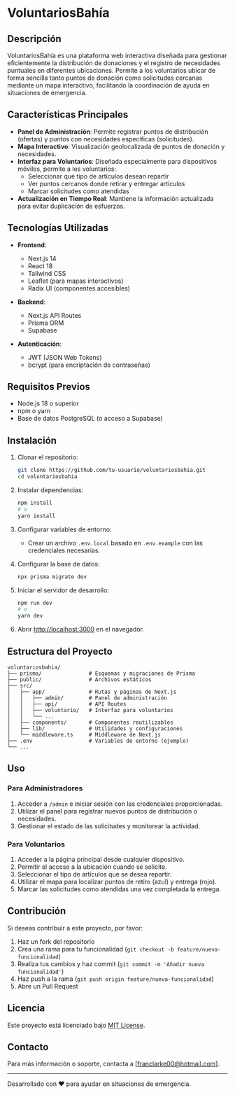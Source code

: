 # VoluntariosBahía

## Descripción

VoluntariosBahía es una plataforma web interactiva diseñada para gestionar eficientemente la distribución de donaciones y el registro de necesidades puntuales en diferentes ubicaciones. Permite a los voluntarios ubicar de forma sencilla tanto puntos de donación como solicitudes cercanas mediante un mapa interactivo, facilitando la coordinación de ayuda en situaciones de emergencia.

## Características Principales

- **Panel de Administración**: Permite registrar puntos de distribución (ofertas) y puntos con necesidades específicas (solicitudes).
- **Mapa Interactivo**: Visualización geolocalizada de puntos de donación y necesidades.
- **Interfaz para Voluntarios**: Diseñada especialmente para dispositivos móviles, permite a los voluntarios:
  - Seleccionar qué tipo de artículos desean repartir
  - Ver puntos cercanos donde retirar y entregar artículos
  - Marcar solicitudes como atendidas
- **Actualización en Tiempo Real**: Mantiene la información actualizada para evitar duplicación de esfuerzos.

## Tecnologías Utilizadas

- **Frontend**:
  - Next.js 14
  - React 18
  - Tailwind CSS
  - Leaflet (para mapas interactivos)
  - Radix UI (componentes accesibles)

- **Backend**:
  - Next.js API Routes
  - Prisma ORM
  - Supabase

- **Autenticación**:
  - JWT (JSON Web Tokens)
  - bcrypt (para encriptación de contraseñas)

## Requisitos Previos

- Node.js 18 o superior
- npm o yarn
- Base de datos PostgreSQL (o acceso a Supabase)

## Instalación

1. Clonar el repositorio:
   ```bash
   git clone https://github.com/tu-usuario/voluntariosbahia.git
   cd voluntariosbahia
   ```

2. Instalar dependencias:
   ```bash
   npm install
   # o
   yarn install
   ```

3. Configurar variables de entorno:
   - Crear un archivo `.env.local` basado en `.env.example` con las credenciales necesarias.

4. Configurar la base de datos:
   ```bash
   npx prisma migrate dev
   ```

5. Iniciar el servidor de desarrollo:
   ```bash
   npm run dev
   # o
   yarn dev
   ```

6. Abrir [http://localhost:3000](http://localhost:3000) en el navegador.

## Estructura del Proyecto

```
voluntariosbahia/
├── prisma/               # Esquemas y migraciones de Prisma
├── public/               # Archivos estáticos
├── src/
│   ├── app/              # Rutas y páginas de Next.js
│   │   ├── admin/        # Panel de administración
│   │   ├── api/          # API Routes
│   │   ├── voluntario/   # Interfaz para voluntarios
│   │   └── ...
│   ├── components/       # Componentes reutilizables
│   ├── lib/              # Utilidades y configuraciones
│   └── middleware.ts     # Middleware de Next.js
├── .env                  # Variables de entorno (ejemplo)
└── ...
```

## Uso

### Para Administradores

1. Acceder a `/admin` e iniciar sesión con las credenciales proporcionadas.
2. Utilizar el panel para registrar nuevos puntos de distribución o necesidades.
3. Gestionar el estado de las solicitudes y monitorear la actividad.

### Para Voluntarios

1. Acceder a la página principal desde cualquier dispositivo.
2. Permitir el acceso a la ubicación cuando se solicite.
3. Seleccionar el tipo de artículos que se desea repartir.
4. Utilizar el mapa para localizar puntos de retiro (azul) y entrega (rojo).
5. Marcar las solicitudes como atendidas una vez completada la entrega.

## Contribución

Si deseas contribuir a este proyecto, por favor:

1. Haz un fork del repositorio
2. Crea una rama para tu funcionalidad (`git checkout -b feature/nueva-funcionalidad`)
3. Realiza tus cambios y haz commit (`git commit -m 'Añadir nueva funcionalidad'`)
4. Haz push a la rama (`git push origin feature/nueva-funcionalidad`)
5. Abre un Pull Request

## Licencia

Este proyecto está licenciado bajo [MIT License](LICENSE).

## Contacto

Para más información o soporte, contacta a [franclarke00@hotmail.com].

---

Desarrollado con ❤️ para ayudar en situaciones de emergencia. 
